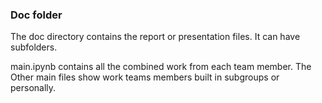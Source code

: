 ### Doc folder

The doc directory contains the report or presentation files. It can have subfolders. 

main.ipynb contains all the combined work from each team member. The Other main files show work teams members built in subgroups or personally.
